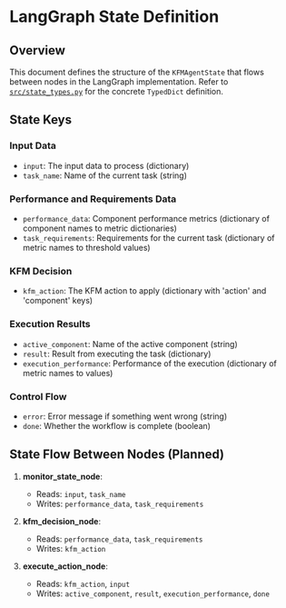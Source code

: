 # LangGraph State Definition

## Overview
This document defines the structure of the `KFMAgentState` that flows between nodes in the LangGraph implementation.
Refer to [`src/state_types.py`](mdc:src/state_types.py) for the concrete `TypedDict` definition.

## State Keys

### Input Data
- `input`: The input data to process (dictionary)
- `task_name`: Name of the current task (string)

### Performance and Requirements Data
- `performance_data`: Component performance metrics (dictionary of component names to metric dictionaries)
- `task_requirements`: Requirements for the current task (dictionary of metric names to threshold values)

### KFM Decision
- `kfm_action`: The KFM action to apply (dictionary with 'action' and 'component' keys)

### Execution Results
- `active_component`: Name of the active component (string)
- `result`: Result from executing the task (dictionary)
- `execution_performance`: Performance of the execution (dictionary of metric names to values)

### Control Flow
- `error`: Error message if something went wrong (string)
- `done`: Whether the workflow is complete (boolean)

## State Flow Between Nodes (Planned)

1.  **monitor_state_node**:
    -   Reads: `input`, `task_name`
    -   Writes: `performance_data`, `task_requirements`

2.  **kfm_decision_node**:
    -   Reads: `performance_data`, `task_requirements`
    -   Writes: `kfm_action`

3.  **execute_action_node**:
    -   Reads: `kfm_action`, `input`
    -   Writes: `active_component`, `result`, `execution_performance`, `done` 